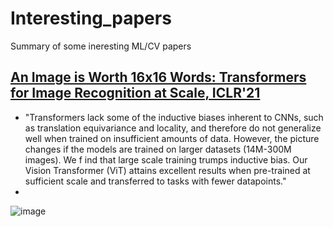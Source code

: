 # Interesting_papers
Summary of some ineresting ML/CV papers

## [An Image is Worth 16x16 Words: Transformers for Image Recognition at Scale, ICLR'21](https://arxiv.org/pdf/2010.11929)
* "Transformers lack some of the inductive biases inherent to CNNs, such as translation equivariance and locality, and therefore do not generalize well when trained on insufficient amounts of data. However, the picture changes if the models are trained on larger datasets (14M-300M images). We f ind that large scale training trumps inductive bias. Our Vision Transformer (ViT) attains excellent results when pre-trained at sufficient scale and transferred to tasks with fewer datapoints."
* 



![image](https://user-images.githubusercontent.com/13063395/147115474-a2f9919b-54ec-4a18-8f93-e7d196124b3d.png)

